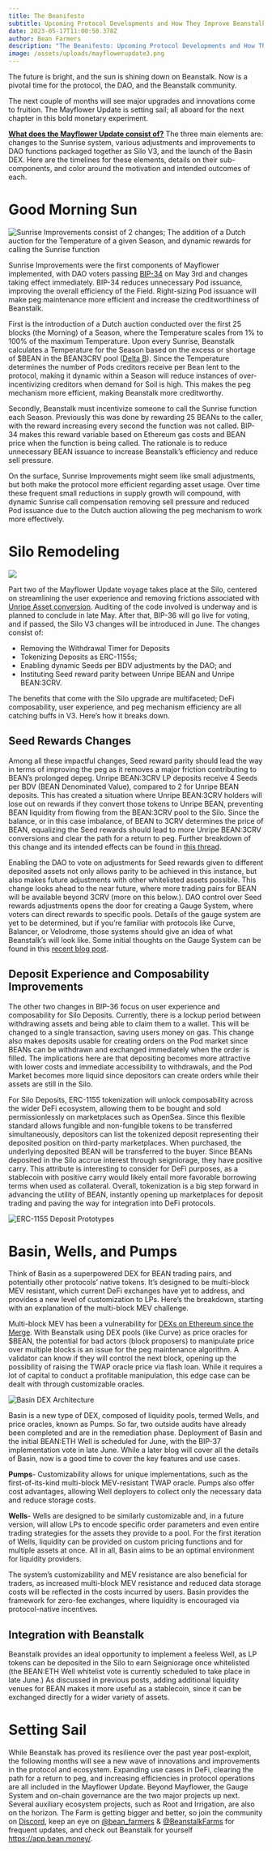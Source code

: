 ```yaml
---
title: The Beanifesto
subtitle: Upcoming Protocol Developments and How They Improve Beanstalk
date: 2023-05-17T11:00:50.378Z
author: Bean Farmers
description: "The Beanifesto: Upcoming Protocol Developments and How They Improve Beanstalk"
image: /assets/uploads/mayflowerupdate3.png
---
```

The future is bright, and the sun is shining down on Beanstalk. Now is a pivotal time for the protocol, the DAO, and the Beanstalk community. 

The next couple of months will see major upgrades and innovations come to fruition. The Mayflower Update is setting sail; all aboard for the next chapter in this bold monetary experiment. 

**[What does the Mayflower Update consist of?](https://bean.money/blog/mayflower-update)** The three main elements are: changes to the Sunrise system, various adjustments and improvements to DAO functions packaged together as Silo V3, and the launch of the Basin DEX. Here are the timelines for these elements, details on their sub-components, and color around the motivation and intended outcomes of each.

# Good Morning Sun

![Sunrise Improvements consist of 2 changes; The addition of a Dutch auction for the Temperature of a given Season, and dynamic rewards for calling the Sunrise function](/assets/uploads/sunriseadj.png)

Sunrise Improvements were the first components of Mayflower implemented, with DAO voters passing [BIP-34](https://app.bean.money/#/governance/0xb43ce40fff8c91924a9567638eb60bf3fe60ba2c9b6d2d62b0e38a63f07bb423) on May 3rd and changes taking effect immediately. BIP-34 reduces unnecessary Pod issuance, improving the overall efficiency of the Field. Right-sizing Pod issuance will make peg maintenance more efficient and increase the creditworthiness of Beanstalk.

First is the introduction of a Dutch auction conducted over the first 25 blocks (the Morning) of a Season, where the Temperature scales from 1% to 100% of the maximum Temperature. Upon every Sunrise, Beanstalk calculates a Temperature for the Season based on the excess or shortage of $BEAN in the BEAN3CRV pool ([Delta B](https://docs.bean.money/almanac/protocol/glossary#deltab)). Since the Temperature determines the number of Pods creditors receive per Bean lent to the protocol, making it dynamic within a Season will reduce instances of over-incentivizing creditors when demand for Soil is high. This makes the peg mechanism more efficient, making Beanstalk more creditworthy. 

Secondly, Beanstalk must incentivize someone to call the Sunrise function each Season. Previously this was done by rewarding 25 BEANs to the caller, with the reward increasing every second the function was not called. BIP-34 makes this reward variable based on Ethereum gas costs and BEAN price when the function is being called. The rationale is to reduce unnecessary BEAN issuance to increase Beanstalk’s efficiency and reduce sell pressure.

On the surface, Sunrise Improvements might seem like small adjustments, but both make the protocol more efficient regarding asset usage. Over time these frequent small reductions in supply growth will compound, with dynamic Sunrise call compensation removing sell pressure and reduced Pod issuance due to the Dutch auction allowing the peg mechanism to work more effectively.

# Silo Remodeling

![](/assets/uploads/silov3.png)

Part two of the Mayflower Update voyage takes place at the Silo, centered on streamlining the user experience and removing frictions associated with [Unripe Asset conversion](https://twitter.com/Bean_Farmers/status/1646898626311127042). Auditing of the code involved is underway and is planned to conclude in late May. After that, BIP-36 will go live for voting, and if passed, the Silo V3 changes will be introduced in June. The changes consist of:

* Removing the Withdrawal Timer for Deposits
* Tokenizing Deposits as ERC-1155s;
* Enabling dynamic Seeds per BDV adjustments by the DAO; and
* Instituting Seed reward parity between Unripe BEAN and Unripe BEAN:3CRV.

The benefits that come with the Silo upgrade are multifaceted; DeFi composability, user experience, and peg mechanism efficiency are all catching buffs in V3. Here’s how it breaks down.

## Seed Rewards Changes

Among all these impactful changes, Seed reward parity should lead the way in terms of improving the peg as it removes a major friction contributing to BEAN’s prolonged depeg. Unripe BEAN:3CRV LP deposits receive 4 Seeds per BDV (BEAN Denominated Value), compared to 2 for Unripe BEAN deposits. This has created a situation where Unripe BEAN:3CRV holders will lose out on rewards if they convert those tokens to Unripe BEAN, preventing BEAN liquidity from flowing from the BEAN:3CRV pool to the Silo. Since the balance, or in this case imbalance, of BEAN to 3CRV determines the price of BEAN, equalizing the Seed rewards should lead to more Unripe BEAN:3CRV conversions and clear the path for a return to peg. Further breakdown of this change and its intended effects can be found in [this thread](https://twitter.com/Bean_Farmers/status/1651609665862778885). 

Enabling the DAO to vote on adjustments for Seed rewards given to different deposited assets not only allows parity to be achieved in this instance, but also makes future adjustments with other whitelisted assets possible. This change looks ahead to the near future, where more trading pairs for BEAN will be available beyond 3CRV (more on this below.). DAO control over Seed rewards adjustments opens the door for creating a Gauge System, where voters can direct rewards to specific pools. Details of the gauge system are yet to be determined, but if you’re familiar with protocols like Curve, Balancer, or Velodrome, those systems should give an idea of what Beanstalk’s will look like. Some initial thoughts on the Gauge System can be found in this [recent blog post](https://bean.money/blog/gauge-system).

## Deposit Experience and Composability Improvements 

The other two changes in BIP-36 focus on user experience and composability for Silo Deposits. Currently, there is a lockup period between withdrawing assets and being able to claim them to a wallet. This will be changed to a single transaction, saving users money on gas. This change also makes deposits usable for creating orders on the Pod market since BEANs can be withdrawn and exchanged immediately when the order is filled. The implications here are that depositing becomes more attractive with lower costs and immediate accessibility to withdrawals, and the Pod Market becomes more liquid since depositors can create orders while their assets are still in the Silo. 

For Silo Deposits, ERC-1155 tokenization will unlock composability across the wider DeFi ecosystem, allowing them to be bought and sold permissionlessly on marketplaces such as OpenSea. Since this flexible standard allows fungible and non-fungible tokens to be transferred simultaneously, depositors can list the tokenized deposit representing their deposited position on third-party marketplaces. When purchased, the underlying deposited BEAN will be transferred to the buyer. Since BEANs deposited in the Silo accrue interest through seigniorage, they have positive carry. This attribute is interesting to consider for DeFi purposes, as a stablecoin with positive carry would likely entail more favorable borrowing terms when used as collateral. Overall, tokenization is a big step forward in advancing the utility of BEAN, instantly opening up marketplaces for deposit trading and paving the way for integration into DeFi protocols.

![ERC-1155 Deposit Prototypes](/assets/uploads/erc1155deposits.png)

# Basin, Wells, and Pumps

Think of Basin as a superpowered DEX for BEAN trading pairs, and potentially other protocols’ native tokens. It’s designed to be multi-block MEV resistant, which current DeFi exchanges have yet to address, and provides a new level of customization to LPs. Here’s the breakdown, starting with an explanation of the multi-block MEV challenge. 

Multi-block MEV has been a vulnerability for [DEXs on Ethereum since the Merge](https://blog.uniswap.org/uniswap-v3-oracles). With Beanstalk using DEX pools (like Curve) as price oracles for $BEAN, the potential for bad actors (block proposers) to manipulate price over multiple blocks is an issue for the peg maintenance algorithm. A validator can know if they will control the next block, opening up the possibility of raising the TWAP oracle price via flash loan. While it requires a lot of capital to conduct a profitable manipulation, this edge case can be dealt with through customizable oracles.

![Basin DEX Architecture](/assets/uploads/basinarchitecture3-1-.png)

Basin is a new type of DEX, composed of liquidity pools, termed Wells, and price oracles, known as Pumps. So far, two outside audits have already been completed and are in the remediation phase. Deployment of Basin and the initial BEAN:ETH Well is scheduled for June, with the BIP-37 implementation vote in late June. While a later blog will cover all the details of Basin, now is a good time to cover the key features and use cases.

**Pumps**- Customizability allows for unique implementations, such as the first-of-its-kind multi-block MEV-resistant TWAP oracle. Pumps also offer cost advantages, allowing Well deployers to collect only the necessary data and reduce storage costs. 

**Wells**- Wells are designed to be similarly customizable and, in a future version, will allow LPs to encode specific order parameters and even entire trading strategies for the assets they provide to a pool. For the first iteration of Wells, liquidity can be provided on custom pricing functions and for multiple assets at once. All in all, Basin aims to be an optimal environment for liquidity providers.

The system’s customizability and MEV resistance are also beneficial for traders, as increased multi-block MEV resistance and reduced data storage costs will be reflected in the costs incurred by users. Basin provides the framework for zero-fee exchanges, where liquidity is encouraged via protocol-native incentives. 

## Integration with Beanstalk

Beanstalk provides an ideal opportunity to implement a feeless Well, as LP tokens can be deposited in the Silo to earn Seigniorage once whitelisted (the BEAN:ETH Well whitelist vote is currently scheduled to take place in late June.) As discussed in previous posts, adding additional liquidity venues for BEAN makes it more useful as a stablecoin, since it can be exchanged directly for a wider variety of assets.

# Setting Sail

While Beanstalk has proved its resilience over the past year post-exploit, the following months will see a new wave of innovations and improvements in the protocol and ecosystem. Expanding use cases in DeFi, clearing the path for a return to peg, and increasing efficiencies in protocol operations are all included in the Mayflower Update. Beyond Mayflower, the Gauge System and on-chain governance are the two major projects up next. Several auxiliary ecosystem projects, such as Root and Irrigation, are also on the horizon. The Farm is getting bigger and better, so join the community on [Discord](https://t.co/mxRBo85kOk), keep an eye on [@bean_farmers](https://twitter.com/Bean_Farmers) & [@BeanstalkFarms](https://twitter.com/BeanstalkFarms) for frequent updates, and check out Beanstalk for yourself <https://app.bean.money/>.
